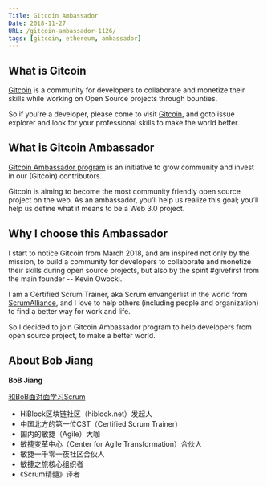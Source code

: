 ```yaml
---
Title: Gitcoin Ambassador
Date: 2018-11-27   
URL: /gitcoin-ambassador-1126/ 
tags: [gitcoin, ethereum, ambassador]
---
```


## What is Gitcoin
[Gitcoin](https://gitcoin.co/) is a community for developers to collaborate and monetize their skills while working on Open Source projects through bounties.

So if you're a developer, please come to visit [Gitcoin](https://gitcoin.co/), and goto issue explorer and look for your professional skills to make the world better.

## What is Gitcoin Ambassador
[Gitcoin Ambassador program](https://medium.com/gitcoin/the-gitcoin-ambassador-program-35c2210c8c79) is an initiative to grow community and invest in our (Gitcoin) contributors. 

Gitcoin is aiming to become the most community friendly open source project on the web. As an ambassador, you’ll help us realize this goal; you’ll help us define what it means to be a Web 3.0 project.

## Why I choose this Ambassador
I start to notice Gitcoin from March 2018, and am inspired not only by the mission, to build a community for developers to collaborate and monetize their skills during open source projects, but also by the spirit #givefirst from the main founder -- Kevin Owocki. 

I am a Certified Scrum Trainer, aka Scrum envangerlist in the world from [ScrumAlliance](http://scrumalliance.org), and I love to help others (including people and organization) to find a better way for work and life. 

So I decided to join Gitcoin Ambassador program to help developers from open source project, to make a better world.

## About Bob Jiang
**BoB Jiang**

[和BoB面对面学习Scrum](https://appmopev1px9533.h5.xiaoeknow.com/homepage)

- HiBlock区块链社区（hiblock.net）发起人  
- 中国北方的第一位CST（Certified Scrum Trainer）  
- 国内的敏捷（Agile）大咖  
- 敏捷变革中心（Center for Agile Transformation）合伙人  
- 敏捷一千零一夜社区合伙人  
- 敏捷之旅核心组织者  
- 《Scrum精髓》译者
